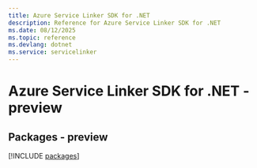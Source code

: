 ```yaml
---
title: Azure Service Linker SDK for .NET
description: Reference for Azure Service Linker SDK for .NET
ms.date: 08/12/2025
ms.topic: reference
ms.devlang: dotnet
ms.service: servicelinker
---
```

# Azure Service Linker SDK for .NET - preview
## Packages - preview
[!INCLUDE [packages](service-linker-index.md)]